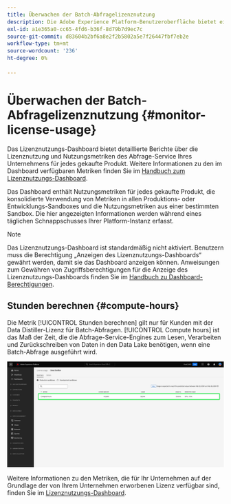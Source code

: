 ```yaml
---
title: Überwachen der Batch-Abfragelizenznutzung
description: Die Adobe Experience Platform-Benutzeroberfläche bietet ein Dashboard, über das Sie wichtige Informationen zur Datennutzung von Distiller-Lizenzen Ihres Unternehmens anzeigen können.
exl-id: a1e365a0-cc65-4fd6-b36f-8d79b7d9ec7c
source-git-commit: d83604b2bf6a8e2f2b5802a5e7f26447fbf7eb2e
workflow-type: tm+mt
source-wordcount: '236'
ht-degree: 0%

---
```


# Überwachen der Batch-Abfragelizenznutzung {#monitor-license-usage}

Das Lizenznutzungs-Dashboard bietet detaillierte Berichte über die Lizenznutzung und Nutzungsmetriken des Abfrage-Service Ihres Unternehmens für jedes gekaufte Produkt. Weitere Informationen zu den im Dashboard verfügbaren Metriken finden Sie im [Handbuch zum Lizenznutzungs-Dashboard](../../dashboards/guides/license-usage.md#available-metrics).

Das Dashboard enthält Nutzungsmetriken für jedes gekaufte Produkt, die konsolidierte Verwendung von Metriken in allen Produktions- oder Entwicklungs-Sandboxes und die Nutzungsmetriken aus einer bestimmten Sandbox. Die hier angezeigten Informationen werden während eines täglichen Schnappschusses Ihrer Platform-Instanz erfasst.

>[!NOTE]
>
>Das Lizenznutzungs-Dashboard ist standardmäßig nicht aktiviert. Benutzern muss die Berechtigung „Anzeigen des Lizenznutzungs-Dashboards“ gewährt werden, damit sie das Dashboard anzeigen können. Anweisungen zum Gewähren von Zugriffsberechtigungen für die Anzeige des Lizenznutzungs-Dashboards finden Sie im [Handbuch zu Dashboard-Berechtigungen](../../dashboards/permissions.md).

## Stunden berechnen {#compute-hours}

Die Metrik [!UICONTROL Stunden berechnen] gilt nur für Kunden mit der Data Distiller-Lizenz für Batch-Abfragen. [!UICONTROL Compute hours] ist das Maß der Zeit, die die Abfrage-Service-Engines zum Lesen, Verarbeiten und Zurückschreiben von Daten in den Data Lake benötigen, wenn eine Batch-Abfrage ausgeführt wird.

![Das Lizenznutzungs-Dashboard mit hervorgehobener Metrik „Stunden berechnen“.](../images/data-distiller/compute-hours.png)

Weitere Informationen zu den Metriken, die für Ihr Unternehmen auf der Grundlage der von Ihrem Unternehmen erworbenen Lizenz verfügbar sind, finden Sie im [Lizenznutzungs-Dashboard](../../dashboards/guides/license-usage.md).
